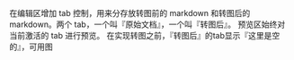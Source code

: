 在编辑区增加 tab 控制，用来分存放转图前的 markdown 和转图后的 markdown。两个 tab，一个叫『原始文档』，一个叫『转图后』。
预览区始终对当前激活的 tab 进行预览。
在实现转图之前，『转图后』的tab显示『这里是空的』，可用图
